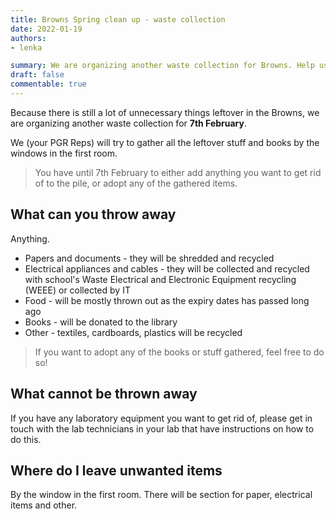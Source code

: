 ```yaml
---
title: Browns Spring clean up - waste collection
date: 2022-01-19
authors:
- lenka

summary: We are organizing another waste collection for Browns. Help us clean up the space.
draft: false
commentable: true
---
```


Because there is still a lot of unnecessary things leftover in the Browns, we are organizing another waste collection for **7th February**.

We (your PGR Reps) will try to gather all the leftover stuff and books by the windows in the first room. 

> You have until 7th February to either add anything you want to get rid of to the pile, or adopt any of the gathered items.

## What can you throw away

Anything.

* Papers and documents - they will be shredded and recycled
* Electrical appliances and cables - they will be collected and recycled with school's Waste Electrical and Electronic Equipment recycling (WEEE) or collected by IT
* Food - will be mostly thrown out as the expiry dates has passed long ago
* Books - will be donated to the library
* Other - textiles, cardboards, plastics will be recycled 

> If you want to adopt any of the books or stuff gathered, feel free to do so!

## What cannot be thrown away

If you have any laboratory equipment you want to get rid of, please get in touch with the lab technicians in your lab that have instructions on how to do this.

## Where do I leave unwanted items

By the window in the first room. There will be section for paper, electrical items and other.
